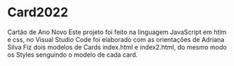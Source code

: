 # Card2022
Cartão de Ano Novo
Este projeto foi feito na linguagem JavaScript em htlm e css, no Visual Studio Code foi elaborado com as orientações de Adriana Silva
Fiz dois modelos de Cards index.html e index2.html, do mesmo modo os Styles senguindo o modelo de cada card.
